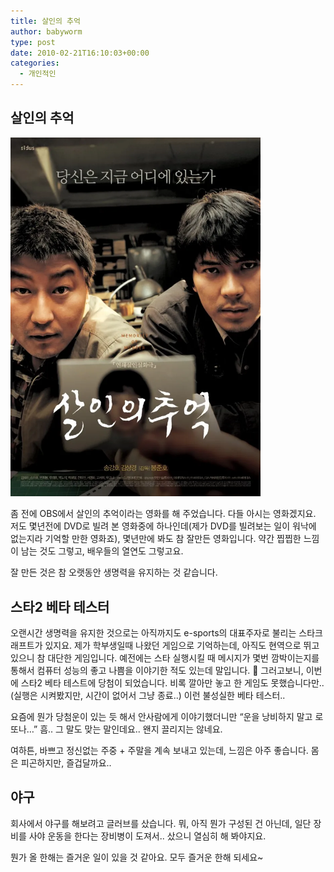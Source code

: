 ```yaml
---
title: 살인의 추억
author: babyworm
type: post
date: 2010-02-21T16:10:03+00:00
categories:
  - 개인적인
---
```

## 살인의 추억

<img src="featured_murder.webp" width=400>

좀 전에 OBS에서 살인의 추억이라는 영화를 해 주었습니다.
다들 아시는 영화겠지요.
저도 몇년전에 DVD로 빌려 본 영화중에 하나인데(제가 DVD를 빌려보는 일이 워낙에 없는지라 기억할 만한 영화죠), 몇년만에 봐도 참 잘만든 영화입니다.
약간 찝찝한 느낌이 남는 것도 그렇고, 배우들의 열연도 그렇고요.

잘 만든 것은 참 오랫동안 생명력을 유지하는 것 같습니다.

## 스타2 베타 테스터
오랜시간 생명력을 유지한 것으로는 아직까지도 e-sports의 대표주자로 불리는 스타크래프트가 있지요.
제가 학부생일때 나왔던 게임으로 기억하는데, 아직도 현역으로 뛰고 있으니 참 대단한 게임입니다. 예전에는 스타 실행시킬 때 메시지가 몇번 깜박이는지를 통해서 컴퓨터 성능의 좋고 나쁨을 이야기한 적도 있는데 말입니다. 🙂
그러고보니, 이번에 스타2 베타 테스트에 당첨이 되었습니다.
비록 깔아만 놓고 한 게임도 못했습니다만.. (실행은 시켜봤지만, 시간이 없어서 그냥 종료..)
이런 불성실한 베타 테스터..

요즘에 뭔가 당첨운이 있는 듯 해서 안사람에게 이야기했더니만 “운을 낭비하지 말고 로또나…”
흠.. 그 말도 맞는 말인데요.. 왠지 끌리지는 않네요.

여하튼, 바쁘고 정신없는 주중 + 주말을 계속 보내고 있는데, 느낌은 아주 좋습니다.
몸은 피곤하지만, 즐겁달까요..

## 야구
회사에서 야구를 해보려고 글러브를 샀습니다.
뭐, 아직 뭔가 구성된 건 아닌데, 일단 장비를 사야 운동을 한다는 장비병이 도져서..
샀으니 열심히 해 봐야지요.

뭔가 올 한해는 즐거운 일이 있을 것 같아요. 모두 즐거운 한해 되세요~

